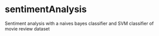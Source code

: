# sentimentAnalysis

Sentiment analysis with a naives bayes classifier and SVM classifier of movie review dataset
